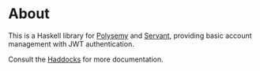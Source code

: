 # About

This is a Haskell library for [Polysemy](https://hackage.haskell.org/package/polysemy) and
[Servant](https://hackage.haskell.org/package/servant), providing basic account management with JWT authentication.

Consult the [Haddocks](https://hackage.haskell.org/package/polysemy-account-api/docs/Polysemy-Account-Api.html) for more
documentation.

